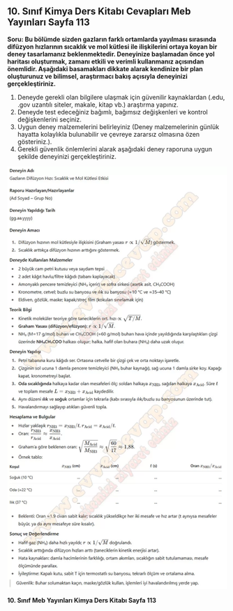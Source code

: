 ## 10. Sınıf Kimya Ders Kitabı Cevapları Meb Yayınları Sayfa 113

**Soru: Bu bölümde sizden gazların farklı ortamlarda yayılması sırasında difüzyon hızlarının sıcaklık ve mol kütlesi ile ilişkilerini ortaya koyan bir deney tasarlamanız beklenmektedir. Deneyinize başlamadan önce yol haritası oluşturmak, zamanı etkili ve verimli kullanmanız açısından önemlidir. Aşağıdaki basamakları dikkate alarak kendinize bir plan oluşturunuz ve bilimsel, araştırmacı bakış açısıyla deneyinizi gerçekleştiriniz.**

1. Deneyde gerekli olan bilgilere ulaşmak için güvenilir kaynaklardan (.edu, .gov uzantılı siteler, makale, kitap vb.) araştırma yapınız.  
 2. Deneyde test edeceğiniz bağımlı, bağımsız değişkenleri ve kontrol değişkenlerini seçiniz.  
 3. Uygun deney malzemelerini belirleyiniz (Deney malzemelerinin günlük hayatta kolaylıkla bulunabilir ve çevreye zararsız olmasına özen gösteriniz.).  
 4. Gerekli güvenlik önlemlerini alarak aşağıdaki deney raporuna uygun şekilde deneyinizi gerçekleştiriniz.

![](./image1.webp)

**10. Sınıf Meb Yayınları Kimya Ders Kitabı Sayfa 113**
